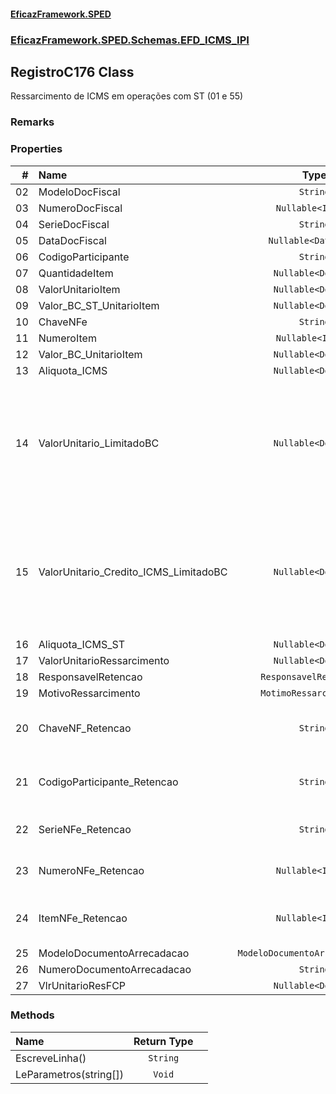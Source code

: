 #### [EficazFramework.SPED](EficazFrameworkSPED.md 'EficazFramework SPED')
### [EficazFramework.SPED.Schemas.EFD_ICMS_IPI](EficazFramework.SPED.Schemas.EFD_ICMS_IPI.md 'EficazFramework.SPED.Schemas.EFD_ICMS_IPI')

## RegistroC176 Class

Ressarcimento de ICMS em operações com ST (01 e 55)

### Remarks
### Properties

| # | Name | Type | |
| ---: | :--- | :---: | :--- |
| 02 | ModeloDocFiscal | `String` |  |
| 03 | NumeroDocFiscal | `Nullable<Int32>` |  |
| 04 | SerieDocFiscal | `String` |  |
| 05 | DataDocFiscal | `Nullable<DateTime>` |  |
| 06 | CodigoParticipante | `String` |  |
| 07 | QuantidadeItem | `Nullable<Double>` |  |
| 08 | ValorUnitarioItem | `Nullable<Double>` |  |
| 09 | Valor_BC_ST_UnitarioItem | `Nullable<Double>` |  |
| 10 | ChaveNFe | `String` |  |
| 11 | NumeroItem | `Nullable<Int32>` |  |
| 12 | Valor_BC_UnitarioItem | `Nullable<Double>` |  |
| 13 | Aliquota_ICMS | `Nullable<Double>` |  |
| 14 | ValorUnitario_LimitadoBC | `Nullable<Double>` | Valor unitário da base de cálculo do ICMS relativo à última entrada da mercadoria, limitado ao valor            da BC da retenção (corresponde ao menor valor entre os campos VL_UNIT_BC_ST e VL_UNIT_BC_ICMS_ULT_E ) |
| 15 | ValorUnitario_Credito_ICMS_LimitadoBC | `Nullable<Double>` | Valor unitário do crédito de ICMS sobre operações próprias Do remetente, relativo à última entrada da mercadoria            decorrente da quebra da ST – equivalente a multiplicação entre os campos 13 e 14 |
| 16 | Aliquota_ICMS_ST | `Nullable<Double>` |  |
| 17 | ValorUnitarioRessarcimento | `Nullable<Double>` |  |
| 18 | ResponsavelRetencao | `ResponsavelRetencaoST` |  |
| 19 | MotivoRessarcimento | `MotimoRessarcimentoST` |  |
| 20 | ChaveNF_Retencao | `String` | Chave NF-e emitida pelo substituto, na qual consta o valor do ICMS-ST Retido |
| 21 | CodigoParticipante_Retencao | `String` | Código do Partipante emitente da NF-e na qual consta o valor do ICMS-ST Retido |
| 22 | SerieNFe_Retencao | `String` | Série da NF-e na qual consta o valor do ICMS-ST Retido |
| 23 | NumeroNFe_Retencao | `Nullable<Int32>` | Número da NF-e na qual consta o valor do ICMS-ST Retido |
| 24 | ItemNFe_Retencao | `Nullable<Int32>` | Número de ordem do Item da NF-e na qual consta o valor do ICMS-ST Retido |
| 25 | ModeloDocumentoArrecadacao | `ModeloDocumentoArrecadacaoC176` |  |
| 26 | NumeroDocumentoArrecadacao | `String` |  |
| 27 | VlrUnitarioResFCP | `Nullable<Double>` |  |
### Methods

| Name | Return Type | |
| :--- | :---: | :--- |
| EscreveLinha() | `String` |  |
| LeParametros(string[]) | `Void` |  |
